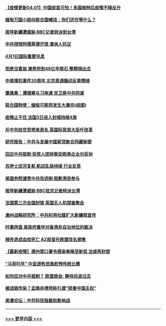 #### [【疫情更新04.01】中国疫苗可怕！多国接种后疫情不降反升](../pages/prog202/a103078521.md?t=04012001) 
#### [缅甸万国小姐向联合国喊话：你们还在等什么？](../pages/prog202/a103086392.md?t=04012001) 
#### [报导新疆遭威胁 BBC记者转派到台湾](../pages/prog202/a103086329.md?t=04012001) 
#### [中共领馆阿德莱德开馆 澳洲人抗议](../pages/prog202/a103086324.md?t=04012001) 
#### [4月1日国际重要讯息](../pages/prog202/a103086316.md?t=04012001) 
#### [拒绝当富翁 澳男挖到46亿年陨石 整颗捐出去](../pages/prog202/a103086258.md?t=04012001) 
#### [中美撞机事件20周年 北京高调煽动反美情绪](../pages/prog202/a103086198.md?t=04012001) 
#### [蓬佩奥：谭德塞与习串通 世卫是中共同谋](../pages/prog202/a103086167.md?t=04012001) 
#### [联合国特使：缅甸可能将发生大屠杀(组图)](../pages/prog202/a103086120.md?t=04012001) 
#### [疫情止不住 法国3日进入封城持续4周](../pages/prog202/a103086095.md?t=04012001) 
#### [斥中共给世贸带来恶名 英国际贸易大臣吁改革](../pages/prog202/a103085656.md?t=04012001) 
#### [研究报告：中共与发展中国家贷款合同藏秘密](../pages/prog202/a103085651.md?t=04012001) 
#### [回应中共抵制 投资人团体敦促欧美企业勿妥协](../pages/prog202/a103085952.md?t=04012001) 
#### [苏伊士运河复航 航运乱局持续 行业反思](../pages/prog202/a103085984.md?t=04012001) 
#### [美国务院谴责中共改选制 阻断港民参与](../pages/prog202/a103085924.md?t=04012001) 
#### [报导新疆遭威胁 BBC驻京记者转派台湾](../pages/prog202/a103085943.md?t=04012001) 
#### [法国第三次全国封锁 英国无人机探查聚会](../pages/prog202/a103085969.md?t=04012001) 
#### [澳州战略研究所：中共利用社媒扩大新疆假宣传](../pages/prog202/a103085960.md?t=04012001) 
#### [时事拼盘 美政府重申对香港非自治地位的裁决](../pages/prog202/a103085965.md?t=04012001) 
#### [频传造成血栓死亡 AZ疫苗在欧盟改名销售](../pages/prog202/a103085885.md?t=04012001) 
#### [【最新疫情】德州禁口罩令感染率降至新低 法或再封锁](../pages/prog202/a103085946.md?t=04012001) 
#### [“马背叼羊” 中亚游牧民族彪悍传统比赛](../pages/prog202/a103085934.md?t=04012001) 
#### [如何应对中共抵制？ 欧盟商会: 静待风波过去](../pages/prog202/a103085860.md?t=04012001) 
#### [被战狼传染？孟晚舟律师称引渡“损害中国主权”](../pages/prog202/a103085841.md?t=04012001) 
#### [美澳论坛：中共科技独裁和影响战](../pages/prog202/a103085865.md?t=04012001) 

----
#### [ >>> 更早内容 <<< ](../indexes/prog202-earlier.md)
